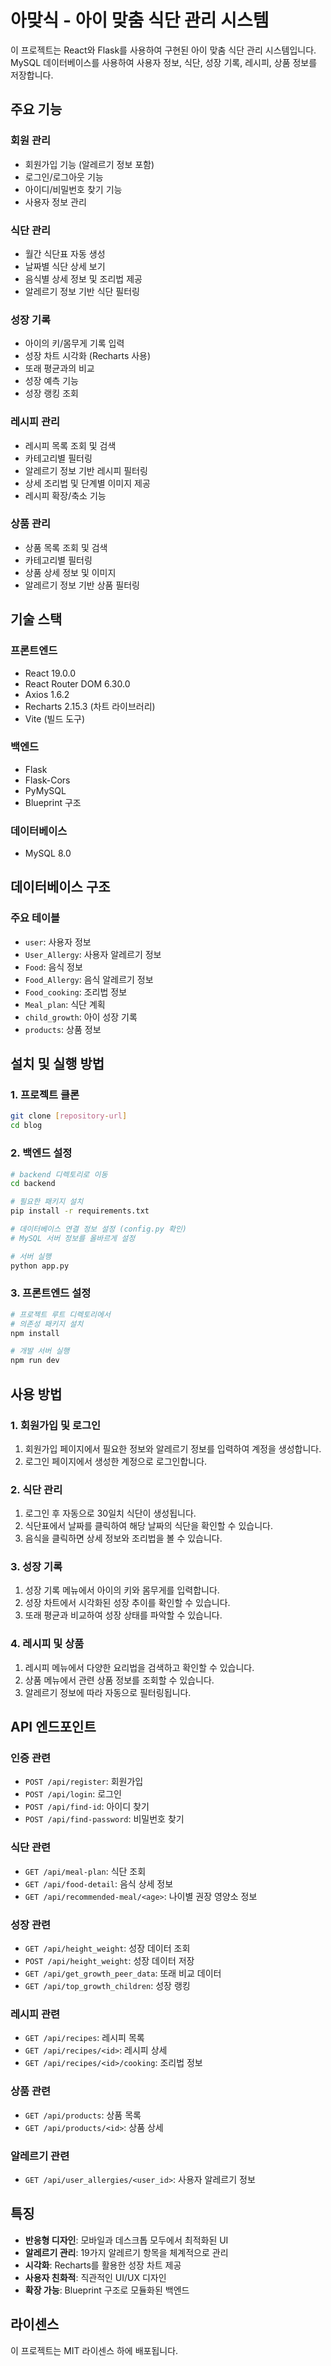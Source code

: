 # 아맞식 - 아이 맞춤 식단 관리 시스템

이 프로젝트는 React와 Flask를 사용하여 구현된 아이 맞춤 식단 관리 시스템입니다. MySQL 데이터베이스를 사용하여 사용자 정보, 식단, 성장 기록, 레시피, 상품 정보를 저장합니다.

## 주요 기능

### 회원 관리
- 회원가입 기능 (알레르기 정보 포함)
- 로그인/로그아웃 기능
- 아이디/비밀번호 찾기 기능
- 사용자 정보 관리

### 식단 관리
- 월간 식단표 자동 생성
- 날짜별 식단 상세 보기
- 음식별 상세 정보 및 조리법 제공
- 알레르기 정보 기반 식단 필터링

### 성장 기록
- 아이의 키/몸무게 기록 입력
- 성장 차트 시각화 (Recharts 사용)
- 또래 평균과의 비교
- 성장 예측 기능
- 성장 랭킹 조회

### 레시피 관리
- 레시피 목록 조회 및 검색
- 카테고리별 필터링
- 알레르기 정보 기반 레시피 필터링
- 상세 조리법 및 단계별 이미지 제공
- 레시피 확장/축소 기능

### 상품 관리
- 상품 목록 조회 및 검색
- 카테고리별 필터링
- 상품 상세 정보 및 이미지
- 알레르기 정보 기반 상품 필터링

## 기술 스택

### 프론트엔드
- React 19.0.0
- React Router DOM 6.30.0
- Axios 1.6.2
- Recharts 2.15.3 (차트 라이브러리)
- Vite (빌드 도구)

### 백엔드
- Flask
- Flask-Cors
- PyMySQL
- Blueprint 구조

### 데이터베이스
- MySQL 8.0

## 데이터베이스 구조

### 주요 테이블
- `user`: 사용자 정보
- `User_Allergy`: 사용자 알레르기 정보
- `Food`: 음식 정보
- `Food_Allergy`: 음식 알레르기 정보
- `Food_cooking`: 조리법 정보
- `Meal_plan`: 식단 계획
- `child_growth`: 아이 성장 기록
- `products`: 상품 정보

## 설치 및 실행 방법

### 1. 프로젝트 클론
```bash
git clone [repository-url]
cd blog
```

### 2. 백엔드 설정
```bash
# backend 디렉토리로 이동
cd backend

# 필요한 패키지 설치
pip install -r requirements.txt

# 데이터베이스 연결 정보 설정 (config.py 확인)
# MySQL 서버 정보를 올바르게 설정

# 서버 실행
python app.py
```

### 3. 프론트엔드 설정
```bash
# 프로젝트 루트 디렉토리에서
# 의존성 패키지 설치
npm install

# 개발 서버 실행
npm run dev
```

## 사용 방법

### 1. 회원가입 및 로그인
1. 회원가입 페이지에서 필요한 정보와 알레르기 정보를 입력하여 계정을 생성합니다.
2. 로그인 페이지에서 생성한 계정으로 로그인합니다.

### 2. 식단 관리
1. 로그인 후 자동으로 30일치 식단이 생성됩니다.
2. 식단표에서 날짜를 클릭하여 해당 날짜의 식단을 확인할 수 있습니다.
3. 음식을 클릭하면 상세 정보와 조리법을 볼 수 있습니다.

### 3. 성장 기록
1. 성장 기록 메뉴에서 아이의 키와 몸무게를 입력합니다.
2. 성장 차트에서 시각화된 성장 추이를 확인할 수 있습니다.
3. 또래 평균과 비교하여 성장 상태를 파악할 수 있습니다.

### 4. 레시피 및 상품
1. 레시피 메뉴에서 다양한 요리법을 검색하고 확인할 수 있습니다.
2. 상품 메뉴에서 관련 상품 정보를 조회할 수 있습니다.
3. 알레르기 정보에 따라 자동으로 필터링됩니다.

## API 엔드포인트

### 인증 관련
- `POST /api/register`: 회원가입
- `POST /api/login`: 로그인
- `POST /api/find-id`: 아이디 찾기
- `POST /api/find-password`: 비밀번호 찾기

### 식단 관련
- `GET /api/meal-plan`: 식단 조회
- `GET /api/food-detail`: 음식 상세 정보
- `GET /api/recommended-meal/<age>`: 나이별 권장 영양소 정보

### 성장 관련
- `GET /api/height_weight`: 성장 데이터 조회
- `POST /api/height_weight`: 성장 데이터 저장
- `GET /api/get_growth_peer_data`: 또래 비교 데이터
- `GET /api/top_growth_children`: 성장 랭킹

### 레시피 관련
- `GET /api/recipes`: 레시피 목록
- `GET /api/recipes/<id>`: 레시피 상세
- `GET /api/recipes/<id>/cooking`: 조리법 정보

### 상품 관련
- `GET /api/products`: 상품 목록
- `GET /api/products/<id>`: 상품 상세

### 알레르기 관련
- `GET /api/user_allergies/<user_id>`: 사용자 알레르기 정보

## 특징

- **반응형 디자인**: 모바일과 데스크톱 모두에서 최적화된 UI
- **알레르기 관리**: 19가지 알레르기 항목을 체계적으로 관리
- **시각화**: Recharts를 활용한 성장 차트 제공
- **사용자 친화적**: 직관적인 UI/UX 디자인
- **확장 가능**: Blueprint 구조로 모듈화된 백엔드

## 라이센스

이 프로젝트는 MIT 라이센스 하에 배포됩니다.

